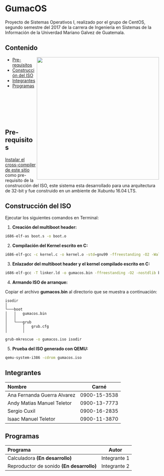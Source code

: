 # GumacOS

Proyecto de Sistemas Operativos I, realizado por el grupo de CentOS, segundo semestre del 2017 de la carrera de Ingenieria en Sistemas de la Información de la Univerdad Mariano Galvez de Guatemala.

## Contenido

<img align="right" width="400" src="https://drive.google.com/uc?export=download&id=0B2C93DEs9kbBX1RkZTdvb3JXc00" />

* [Pre-requisitos](#pre-requirements)
* [Construcción del ISO](#make)
* [Integrantes](#team)
* [Programas](#programs)
<br/><br/><br/><br/><br/><br/><br/>

## <a name="pre-requirements"></a>Pre-requisitos

[Instalar el cross-compiler de este sitio](https://web.archive.org/web/20170620111003/http://wiki.osdev.org/GCC_Cross-Compiler) como pre-requisito de la construcción del ISO, este sistema esta desarrollado para una arquitectura de 32-bit y fue construido en un ambiente de Xubuntu 16.04 LTS.

## <a name="make"></a>Construcción del ISO

Ejecutar los siguientes comandos en Terminal:

1. **Creación del multiboot header:**
  ```bash
  i686-elf-as boot.s -o boot.o
  ```
2. **Compilación del Kernel escrito en C:**
  ```bash
  i686-elf-gcc -c kernel.c -o kernel.o -std=gnu99 -ffreestanding -O2 -Wall -Wextra
  ```
3. **Enlazador del multiboot header y el kernel compilado escrito en C:**
  ```bash
  i686-elf-gcc -T linker.ld -o gumacos.bin -ffreestanding -O2 -nostdlib boot.o kernel.o -lgcc
  ```
4. **Armando ISO de arranque:**

  Copiar el archivo **gumacos.bin** al directorio que se muestra a continuación:

  ```
  isodir    
  │
  └───boot
  │   │   gumacos.bin
  │   │
  │   └───grub
  │       │   grub.cfg
  │       │
  ```

  ```bash
  grub-mkrescue -o gumacos.iso isodir
  ```
5. **Prueba del ISO generado con QEMU:**
  ```bash
  qemu-system-i386 -cdrom gumacos.iso
  ```
## <a name="team"></a>Integrantes

| Nombre | Carné |
|:-------|:------:|
|Ana Fernanda Guerra Alvarez|0900-15-3538|
|Andy Matias Manuel Teletor|0900-13-7773|
|Sergio Cuxil|0900-16-2835|
|Isaac Manuel Teletor|0900-11-3870|

## <a name="programs"></a>Programas

| Programa | Autor |
|:-------|:------:|
| Calculadora **(En desarrollo)** | Integrante 1 |
| Reproductor de sonido **(En desarrollo)** | Integrante 2 |
